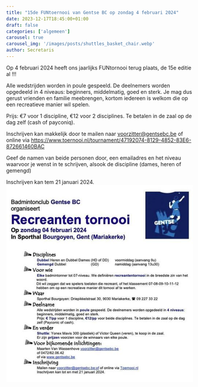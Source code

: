 ```yaml
---
title: "15de FUNtoernooi van Gentse BC op zondag 4 februari 2024"
date: 2023-12-17T18:45:00+01:00
draft: false
categories: ['algemeen']
carousel: true
carousel_img: '/images/posts/shuttles_basket_chair.webp'
author: Secretaris
---
```

Op 4 februari 2024 heeft ons jaarlijks FUNtornooi terug plaats, de 15e editie al !!! 

Alle wedstrijden worden in poule gespeeld. De deelnemers worden opgedeeld in 4 niveaus: beginners, middelmatig, goed en sterk. Je mag dus gerust vrienden en familie meebrengen, kortom iedereen is welkom die op een recreatieve manier wil spelen.<br>

Prijs: €7 voor 1 discipline, €12 voor 2 disciplines. Te betalen in de zaal op de dag zelf (cash of payconiq).

Inschrijven kan makkelijk door te mailen naar voorzitter@gentsebc.be  of online via https://www.toernooi.nl/tournament/47192074-8129-4852-83E6-872661460BAC



Geef de namen van beide personen door, een emailadres en het niveau waarvoor je wenst in te schrijven, alsook de discipline (dames, heren of gemengd)

Inschrijven kan tem 21 januari 2024.<br>
![Flyer](./flyer2024.jpg)
